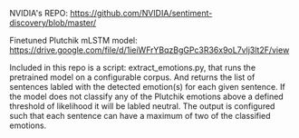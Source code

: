 NVIDIA's REPO: https://github.com/NVIDIA/sentiment-discovery/blob/master/

Finetuned Plutchik mLSTM model: https://drive.google.com/file/d/1ieiWFrYBqzBgGPc3R36x9oL7vlj3lt2F/view

Included in this repo is a script: extract_emotions.py, that runs the pretrained model on a configurable corpus. And returns the list of sentences labled with the detected emotion(s) for each given sentence. If the model does not classify any of the Plutchik emotions above a defined threshold of likelihood it will be labled neutral. The output is configured such that each sentence can have a maximum of two of the classified emotions.